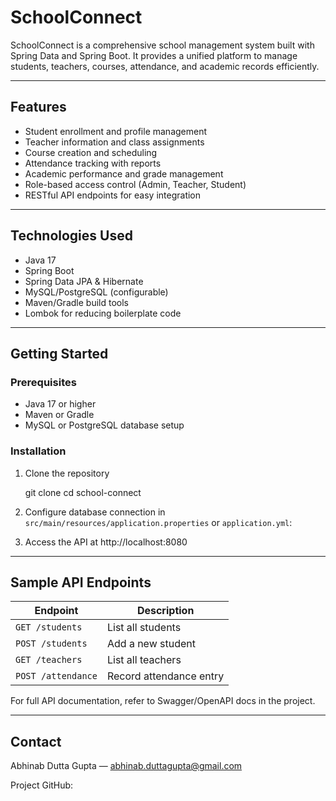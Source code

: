 # SchoolConnect

SchoolConnect is a comprehensive school management system built with Spring Data and Spring Boot. It provides a unified platform to manage students, teachers, courses, attendance, and academic records efficiently.

---

## Features

- Student enrollment and profile management  
- Teacher information and class assignments  
- Course creation and scheduling  
- Attendance tracking with reports  
- Academic performance and grade management  
- Role-based access control (Admin, Teacher, Student)  
- RESTful API endpoints for easy integration  

---

## Technologies Used

- Java 17  
- Spring Boot  
- Spring Data JPA & Hibernate  
- MySQL/PostgreSQL (configurable)  
- Maven/Gradle build tools  
- Lombok for reducing boilerplate code  

---

## Getting Started

### Prerequisites

- Java 17 or higher  
- Maven or Gradle  
- MySQL or PostgreSQL database setup  

### Installation

1. Clone the repository

   git clone 
   cd school-connect
   
3. Configure database connection in `src/main/resources/application.properties` or `application.yml`:
   
4. Access the API at http://localhost:8080

---

## Sample API Endpoints

| Endpoint          | Description                   |
| ----------------- | -----------------------------|
| `GET /students`   | List all students             |
| `POST /students`  | Add a new student             |
| `GET /teachers`   | List all teachers             |
| `POST /attendance`| Record attendance entry       |

For full API documentation, refer to Swagger/OpenAPI docs in the project.

---

## Contact

Abhinab Dutta Gupta — abhinab.duttagupta@gmail.com

Project GitHub: 
